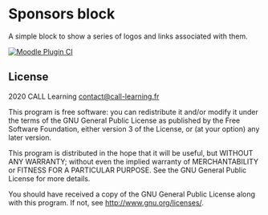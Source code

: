 # Sponsors block #

A simple block to show a series of logos and links associated with them.

[![Moodle Plugin CI](https://github.com/call-learning/moodle-block_sponsors/actions/workflows/ci.yml/badge.svg)](https://github.com/call-learning/moodle-block_sponsors/actions/workflows/ci.yml)

## License ##

2020 CALL Learning <contact@call-learning.fr>

This program is free software: you can redistribute it and/or modify it under
the terms of the GNU General Public License as published by the Free Software
Foundation, either version 3 of the License, or (at your option) any later
version.

This program is distributed in the hope that it will be useful, but WITHOUT ANY
WARRANTY; without even the implied warranty of MERCHANTABILITY or FITNESS FOR A
PARTICULAR PURPOSE.  See the GNU General Public License for more details.

You should have received a copy of the GNU General Public License along with
this program.  If not, see <http://www.gnu.org/licenses/>.

